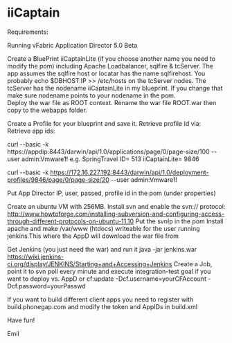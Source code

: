 iiCaptain
=========

Requirements:

Running vFabric Application Director 5.0 Beta

Create a BluePrint iiCaptainLite (if you choose another name you need to modify the pom) including Apache Loadbalancer, sqlfire & tcServer. 
The app assumes the sqlfire host or locatar has the name sqlfirehost. You probably echo $DBHOST:IP >> /etc/hosts on the tcServer nodes. 
The tcServer has the nodename iiCaptainLite in my blueprint. If you change that make sure nodename points to your nodename in the pom.  
Deploy the war file as ROOT context. Rename the war file ROOT.war then copy to the webapps folder.

Create a Profile for your blueprint and save it. Retrieve profile Id via:
Retrieve app ids:

curl --basic -k https://appdip:8443/darwin/api/1.0/applications/page/0/page-size/100 --user admin:Vmware1!
e.g.
SpringTravel ID=  513
iiCaptainLite= 9846

curl --basic -k https://172.16.227.192:8443/darwin/api/1.0/deployment-profiles/9846/page/0/page-size/20 --user admin:Vmware1!

Put App Director IP, user, passed, profile id in the pom (under properties)

Create an ubuntu VM with 256MB. Install svn and enable the svn:// protocol:
http://www.howtoforge.com/installing-subversion-and-configuring-access-through-different-protocols-on-ubuntu-11.10
Put the svnIp in the pom
Install apache and make /var/www (htdocs) writeable for the user running jenkins.This where the AppD will download the war file from

Get Jenkins (you just need the war) and run it java -jar jenkins.war
https://wiki.jenkins-ci.org/display/JENKINS/Starting+and+Accessing+Jenkins
Create a Job, point it to svn poll every minute and execute integration-test goal if you want to deploy vs. AppD or cf:update -Dcf.username=yourCFAccount -Dcf.password=yourPasswd

If you want to build different client apps you need to register with build.phonegap.com and modify the token and AppIDs in build.xml


Have fun!

 Emil






